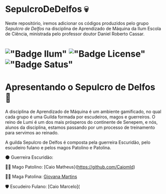 # SepulcroDeDelfos :skull:
Neste repositório, iremos adicionar os códigos produzidos pelo grupo *Sepulcro de Delfos* na disciplina de Aprendizado de Máquina da Ilum Escola de Ciência, ministrada pelo professor doutor Daniel Roberto Cassar.

# !["Badge Ilum"](https://img.shields.io/badge/Ilum%20-%20purple) !["Badge License"](https://img.shields.io/badge/License%20-%20MIT%20-%20green) !["Badge Satus"](https://img.shields.io/badge/Status%20-%20Conclu%C3%ADdo%20-%20orange)



# Apresentando o Sepulcro de Delfos :european_castle:
A disciplina de Aprendizado de Máquina é um ambiente gamificado, no qual cada grupo é uma Guilda formada por escudeiros, magos e guerreiros. O reino de Lumi é um dos mais prósperos do continente de Senepem, e nós, alunos da disciplina, estamos passando por um processo de treinamento para servimos ao reinado.

A guilda Sepulcro de Delfos é composta pela guerreira Escuridão, pelo escudeiro fulano e pelos magos Patolino e Patolina. 

:new_moon: Guerreira Escuridão:

:mage_man: Mago Patolino: [Caio Matheus}(https://github.com/Caiomld)

:mage_woman: Maga Patolina: [Giovana Martins](https://github.com/giovana2005)

:shield: Escudeiro Fulano: [Caio Marcelo](

